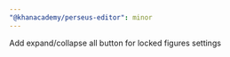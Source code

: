 ```yaml
---
"@khanacademy/perseus-editor": minor
---
```


Add expand/collapse all button for locked figures settings
